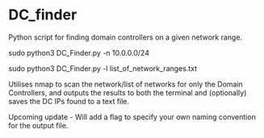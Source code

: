 # DC_finder
Python script for finding domain controllers on a given network range.

sudo python3 DC_Finder.py -n 10.0.0.0/24

sudo python3 DC_Finder.py -l list_of_network_ranges.txt

Utilises nmap to scan the network/list of networks for only the Domain Controllers, and outputs the results to both the terminal and (optionally) saves the DC IPs found to a text file. 

Upcoming update - Will add a flag to specify your own naming convention for the output file.
